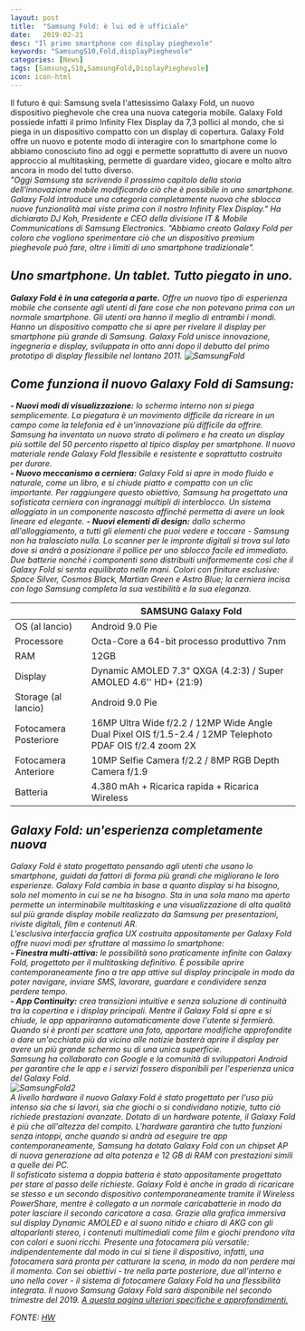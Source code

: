 ```yaml
---
layout: post
title:  "Samsung Fold: è lui ed è ufficiale"
date:   2019-02-21
desc: "Il primo smartphone con display pieghevole"
keywords: "SamsungS10,Fold,displayPieghevole"
categories: [News]
tags: [Samsung,S10,SamsungFold,DisplayPieghevole]
icon: icon-html
---
```

Il futuro è qui: Samsung svela l'attesissimo Galaxy Fold, un nuovo dispositivo pieghevole che crea una nuova categoria mobile. Galaxy Fold possiede infatti il primo Infinity Flex Display da 7,3 pollici al mondo, che si piega in un dispositivo compatto con un display di copertura. Galaxy Fold offre un nuovo e potente modo di interagire con lo smartphone come lo abbiamo conosciuto fino ad oggi e permette soprattutto di avere un nuovo approccio al multitasking, permette di guardare video, giocare e molto altro ancora in modo del tutto diverso.
<br>
<i>"Oggi Samsung sta scrivendo il prossimo capitolo della storia dell'innovazione mobile modificando ciò che è possibile in uno smartphone. Galaxy Fold introduce una categoria completamente nuova che sblocca nuove funzionalità mai viste prima con il nostro Infinity Flex Display." Ha dichiarato DJ Koh, Presidente e CEO della divisione IT & Mobile Communications di Samsung Electronics. "Abbiamo creato Galaxy Fold per coloro che vogliono sperimentare ciò che un dispositivo premium pieghevole può fare, oltre i limiti di uno smartphone tradizionale". <i>
## Uno smartphone. Un tablet. Tutto piegato in uno. <br>
**Galaxy Fold è in una categoria a parte.** Offre un nuovo tipo di esperienza mobile che consente agli utenti di fare cose che non potevano prima con un normale smartphone. Gli utenti ora hanno il meglio di entrambi i mondi. Hanno un dispositivo compatto che si apre per rivelare il display per smartphone più grande di Samsung. Galaxy Fold unisce innovazione, ingegneria e display, sviluppata in otto anni dopo il debutto del primo prototipo di display flessibile nel lontano 2011. 
![SamsungFold](https://www.hwupgrade.it/immagini/galaxyfold_0001.jpg)<br>
## Come funziona il nuovo Galaxy Fold di Samsung: <br>
**- Nuovi modi di visualizzazione:** lo schermo interno non si piega semplicemente. La piegatura è un movimento difficile da ricreare in un campo come la telefonia ed è un'innovazione più difficile da offrire. Samsung ha inventato un nuovo strato di polimero e ha creato un display più sottile del 50 percento rispetto al tipico display per smartphone. Il nuovo materiale rende Galaxy Fold flessibile e resistente e soprattutto costruito per durare. <br>
**- Nuovo meccanismo a cerniera:** Galaxy Fold si apre in modo fluido e naturale, come un libro, e si chiude piatto e compatto con un clic importante. Per raggiungere questo obiettivo, Samsung ha progettato una sofisticata cerniera con ingranaggi multipli di interblocco. Un sistema alloggiato in un componente nascosto affinchè permetta di avere un look lineare ed elegante.
**- Nuovi elementi di design:** dallo schermo all'alloggiamento, a tutti gli elementi che puoi vedere e toccare - Samsung non ha tralasciato nulla. Lo scanner per le impronte digitali si trova sul lato dove si andrà a posizionare il pollice per uno sblocco facile ed immediato. Due batterie nonché i componenti sono distribuiti uniformemente così che il Galaxy Fold si senta equilibrato nelle mani. Colori con finiture esclusive: Space Silver, Cosmos Black, Martian Green e Astro Blue; la cerniera incisa con logo Samsung completa la sua vestibilità e la sua eleganza. <br>

| | SAMSUNG Galaxy Fold |
| --- | --- |
| OS (al lancio) | Android 9.0 Pie |
| Processore | Octa-Core a 64-bit processo produttivo 7nm |
| RAM | 12GB |
| Display | Dynamic AMOLED 7.3" QXGA (4.2:3) / Super AMOLED 4.6'' HD+ (21:9) |
| Storage (al lancio) | Android 9.0 Pie |
| Fotocamera Posteriore | 16MP Ultra Wide f/2.2 / 12MP Wide Angle Dual Pixel OIS f/1.5-2.4 / 12MP Telephoto PDAF OIS f/2.4 zoom 2X |
| Fotocamera Anteriore | 10MP Selfie Camera f/2.2 / 8MP RGB Depth Camera f/1.9 |
| Batteria | 4.380 mAh + Ricarica rapida + Ricarica Wireless | <br>

## Galaxy Fold: un'esperienza completamente nuova <br>
Galaxy Fold è stato progettato pensando agli utenti che usano lo smartphone, guidati da fattori di forma più grandi che migliorano le loro esperienze. Galaxy Fold cambia in base a quanto display si ha bisogno, solo nel momento in cui se ne ha bisogno. Sta in una sola mano ma aperto permette un interminabile multitasking e una visualizzazione di alta qualità sul più grande display mobile realizzato da Samsung per presentazioni, riviste digitali, film e contenuti AR. <br>
L'esclusiva interfaccia grafica UX costruita appositamente per Galaxy Fold offre nuovi modi per sfruttare al massimo lo smartphone: <br>
**- Finestra multi-attiva:** le possibilità sono praticamente infinite con Galaxy Fold, progettato per il multitasking definitivo. È possibile aprire contemporaneamente fino a tre app attive sul display principale in modo da poter navigare, inviare SMS, lavorare, guardare e condividere senza perdere tempo. <br>
**- App Continuity:** crea transizioni intuitive e senza soluzione di continuità tra la copertina e i display principali. Mentre il Galaxy Fold si apre e si chiude, le app appariranno automaticamente dove l'utente si fermierà. Quando si è pronti per scattare una foto, apportare modifiche approfondite o dare un'occhiata più da vicino alle notizie basterà aprire il display per avere un più grande schermo su di una unica superficie. <br>
Samsung ha collaborato con Google e la comunità di sviluppatori Android per garantire che le app e i servizi fossero disponibili per l'esperienza unica del Galaxy Fold.<br>
![SamsungFold2](https://www.hwupgrade.it/immagini/galaxyfold_0000.jpg) <br>
A livello hardware il nuovo Galaxy Fold è stato progettato per l'uso più intenso sia che si lavori, sia che giochi o si condividano notizie, tutto ciò richiede prestazioni avanzate. Dotato di un hardware potente, il Galaxy Fold è più che all'altezza del compito. L'hardware garantirà che tutto funzioni senza intoppi, anche quando si andrà ad eseguire tre app contemporaneamente, Samsung ha dotato Galaxy Fold con un chipset AP di nuova generazione ad alta potenza e 12 GB di RAM con prestazioni simili a quelle dei PC. <br>
Il sofisticato sistema a doppia batteria è stato appositamente progettato per stare al passo delle richieste. Galaxy Fold è anche in grado di ricaricare se stesso e un secondo dispositivo contemporaneamente tramite il Wireless PowerShare, mentre è collegato a un normale caricabatterie in modo da poter lasciare il secondo caricatore a casa. Grazie alla grafica immersiva sul display Dynamic AMOLED e al suono nitido e chiaro di AKG con gli altoparlanti stereo, i contenuti multimediali come film e giochi prendono vita con colori e suoni ricchi.
Presente una fotocamera più versatile: indipendentemente dal modo in cui si tiene il dispositivo, infatti, una fotocamera sarà pronta per catturare la scena, in modo da non perdere mai il momento. Con sei obiettivi - tre nella parte posteriore, due all'interno e uno nella cover - il sistema di fotocamere Galaxy Fold ha una flessibilità integrata.
Il nuovo Samsung Galaxy Fold sarà disponibile nel secondo trimestre del 2019. [A questa pagina ulteriori specifiche e approfondimenti.](http://www.samsungmobilepress.com/)

FONTE: [HW](https://www.hwupgrade.it/news/telefonia/samsung-fold-e-lui-ed-e-ufficiale-il-primo-smartphone-con-display-pieghevole_80849.html)
